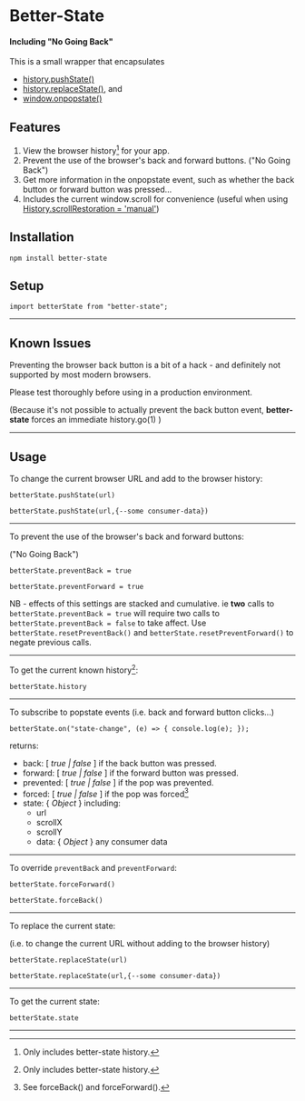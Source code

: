 # Better-State

#### Including "No Going Back"

This is a small wrapper that encapsulates

* [history.pushState()](https://developer.mozilla.org/en-US/docs/Web/API/History/pushState)
* [history.replaceState()](https://developer.mozilla.org/en-US/docs/Web/API/History/replaceState), and
* [window.onpopstate()](https://developer.mozilla.org/en-US/docs/Web/API/WindowEventHandlers/onpopstate)

  

## Features

1. View the browser history[^1] for your app.
2. Prevent the use of the browser's back and forward buttons.
  ("No Going Back")
3. Get more information in the onpopstate event, such as whether the back button or forward button was pressed...
4. Includes the current window.scroll for convenience (useful when using [History.scrollRestoration  = 'manual'](https://developer.mozilla.org/en-US/docs/Web/API/History/scrollRestoration))

  
## Installation

`npm install better-state`

  
## Setup

`import betterState from "better-state";`


---


## Known Issues

Preventing the browser back button is a bit of a hack - and definitely not supported by most modern browsers.

Please test thoroughly before using in a production environment.

(Because it's not possible to actually prevent the back button event, **better-state** forces an immediate history.go(1)  )


---


## Usage

To change the current browser URL and add to the browser history:

`betterState.pushState(url)`

`betterState.pushState(url,{--some consumer-data})`


---


To prevent the use of the browser's back and forward buttons:

  ("No Going Back")

`betterState.preventBack = true`

`betterState.preventForward = true`

NB - effects of this settings are stacked and cumulative. ie **two** calls to `betterState.preventBack = true` will require two calls to `betterState.preventBack = false` to take affect. Use `betterState.resetPreventBack()` and `betterState.resetPreventForward()` to negate previous calls.


---


To get the current known history[^1]:

`betterState.history`


---


To subscribe to popstate events (i.e. back and forward button clicks...)

`betterState.on("state-change", (e) => { console.log(e); });`

returns:
- back: [ *true | false* ] if the back button was pressed.
- forward: [ *true | false* ] if the forward button was pressed.
- prevented: [ *true | false* ] if the pop was prevented.
- forced: [ *true | false* ] if the pop was forced[^2]
- state: { _Object_ } including:
  - url
  - scrollX
  - scrollY
  - data: { _Object_ } any consumer data


---


To override `preventBack` and `preventForward`:

`betterState.forceForward()`

`betterState.forceBack()`


---


To replace the current state:

  (i.e. to change the current URL without adding to the browser history)

`betterState.replaceState(url)`

`betterState.replaceState(url,{--some consumer-data})`


---


To get the current state:

`betterState.state`


---


[^1]: Only includes better-state history.

[^2]: See forceBack() and forceForward(). 
  
